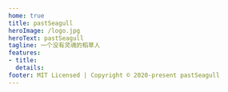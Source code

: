 ```yaml
---
home: true
title: pastSeagull
heroImage: /logo.jpg
heroText: pastSeagull
tagline: 一个没有灵魂的稻草人
features:
- title: 
  details: 
footer: MIT Licensed | Copyright © 2020-present pastSeagull
---
```

